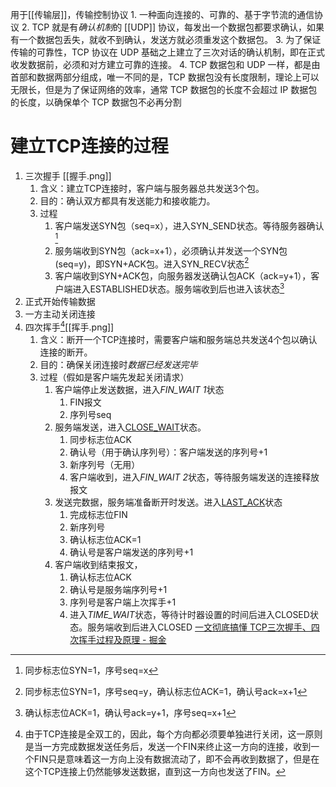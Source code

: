 用于[[传输层]]，传输控制协议
	1. 一种面向连接的、可靠的、基于字节流的通信协议
	2. TCP 就是有*确认机制*的 [[UDP]] 协议，每发出一个数据包都要求确认，如果有一个数据包丢失，就收不到确认，发送方就必须重发这个数据包。
	3. 为了保证传输的可靠性，TCP 协议在 UDP 基础之上建立了三次对话的确认机制，即在正式收发数据前，必须和对方建立可靠的连接。
	4. TCP 数据包和 UDP 一样，都是由首部和数据两部分组成，唯一不同的是，TCP 数据包没有长度限制，理论上可以无限长，但是为了保证网络的效率，通常 TCP 数据包的长度不会超过 IP 数据包的长度，以确保单个 TCP 数据包不必再分割
# 建立TCP连接的过程
1. 三次握手 [[握手.png]] 
	1. 含义：建立TCP连接时，客户端与服务器总共发送3个包。
	2. 目的：确认双方都具有发送能力和接收能力。
	3. 过程
		1. 客户端发送SYN包（seq=x），进入SYN_SEND状态。等待服务器确认[^1] 
		2. 服务端收到SYN包（ack=x+1），必须确认并发送一个SYN包(seq=y)，即SYN+ACK包。进入SYN_RECV状态[^2] 
		3. 客户端收到SYN+ACK包，向服务器发送确认包ACK（ack=y+1），客户端进入ESTABLISHED状态。服务端收到后也进入该状态[^3] 
2. 正式开始传输数据
3. 一方主动关闭连接
4. 四次挥手[^4][[挥手.png]] 
	1. 含义：断开一个TCP连接时，需要客户端和服务端总共发送4个包以确认连接的断开。
	2. 目的：确保关闭连接时*数据已经发送完毕* 
	3. 过程（假如是客户端先发起关闭请求）
		1. 客户端停止发送数据，进入*FIN_WAIT 1*状态
			1. FIN报文
			2. 序列号seq
		2. 服务端发送，进入<u>CLOSE_WAIT</u>状态。
			1. 同步标志位ACK
			2. 确认号（用于确认序列号）：客户端发送的序列号+1
			3. 新序列号（无用）
			4. 客户端收到，进入*FIN_WAIT 2*状态，等待服务端发送的连接释放报文
		3. 发送完数据，服务端准备断开时发送。进入<u>LAST_ACK</u>状态
			1. 完成标志位FIN
			2. 新序列号
			3. 确认标志位ACK=1
			4. 确认号是客户端发送的序列号+1
		4. 客户端收到结束报文，
			1. 确认标志位ACK
			2. 确认号是服务端序列号+1
			3. 序列号是客户端上次挥手+1
			4. 进入*TIME_WAIT*状态，等待计时器设置的时间后进入CLOSED状态。服务端收到后进入CLOSED
[一文彻底搞懂 TCP三次握手、四次挥手过程及原理 - 掘金](https://juejin.cn/post/6844904070000410631?searchId=20230714200722D438FEDF3B1C394C3850) 

[^1]: 同步标志位SYN=1，序号seq=x
[^2]: 同步标志位SYN=1，序号seq=y，确认标志位ACK=1，确认号ack=x+1
[^3]: 确认标志位ACK=1，确认号ack=y+1，序号seq=x+1
[^4]: 由于TCP连接是全双工的，因此，每个方向都必须要单独进行关闭，这一原则是当一方完成数据发送任务后，发送一个FIN来终止这一方向的连接，收到一个FIN只是意味着这一方向上没有数据流动了，即不会再收到数据了，但是在这个TCP连接上仍然能够发送数据，直到这一方向也发送了FIN。